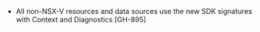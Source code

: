 * All non-NSX-V resources and data sources use the new SDK signatures with Context and Diagnostics [GH-895]
